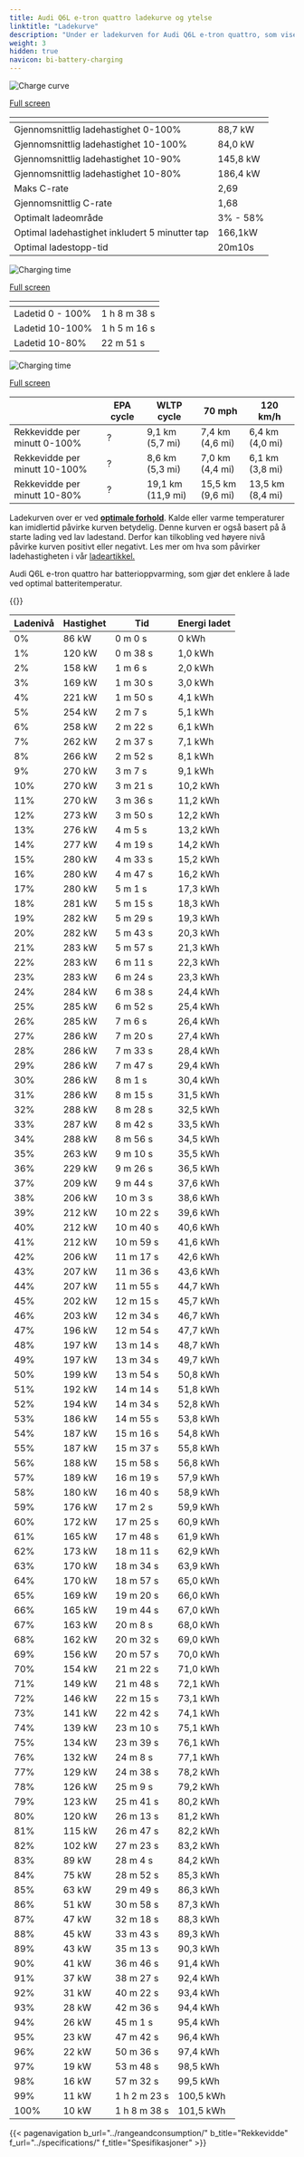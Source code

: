 ```yaml
---
title: Audi Q6L e-tron quattro ladekurve og ytelse
linktitle: "Ladekurve"
description: "Under er ladekurven for Audi Q6L e-tron quattro, som viser ladehastigheten ved ulike batterinivåer. I tillegg gir grafer for rekkevidde og tid omfattende detaljer om ladeytelsen."
weight: 3
hidden: true
navicon: bi-battery-charging
---
```

<!-- markdownlint-disable MD033 -->
<!-- markdownlint-disable MD010 -->
<img src="/images/nb-NO/models/audi/q6_e-tron/q6l_e-tron_quattro/chargingcurve.svg" alt="Charge curve" class="img-fluid">

[Full screen](/images/nb-NO/models/audi/q6_e-tron/q6l_e-tron_quattro/chargingcurve.svg)


<div class="table-responsive">
<table class="table table-striped border">
	<thead>
		<tr>
			<th>
			</th>
			<th>
			</th>
		</tr>
	</thead>
	<tbody>
		<tr>
			<td>
				Gjennomsnittlig ladehastighet 0-100%
			</td>
			<td>
				88,7 kW
			</td>
		</tr>
		<tr>
			<td>
				Gjennomsnittlig ladehastighet 10-100%
			</td>
			<td>
				84,0 kW
			</td>
		</tr>
		<tr>
			<td>
				Gjennomsnittlig ladehastighet 10-90%
			</td>
			<td>
				145,8 kW
			</td>
		</tr>
		<tr>
			<td>
				Gjennomsnittlig ladehastighet 10-80%
			</td>
			<td>
				186,4 kW
			</td>
		</tr>
		<tr>
			<td>
				Maks C-rate
			</td>
			<td>
				2,69
			</td>
		</tr>
		<tr>
			<td>
				Gjennomsnittlig C-rate
			</td>
			<td>
				1,68
			</td>
		</tr>
		<tr>
			<td>
				Optimalt ladeområde
			</td>
			<td>
				3% - 58%
			</td>
		</tr>
		<tr>
			<td>
				Optimal ladehastighet inkludert 5 minutter tap
			</td>
			<td>
				166,1kW
			</td>
		</tr>
		<tr>
			<td>
				Optimal ladestopp-tid
			</td>
			<td>
				20m10s
			</td>
		</tr>
	</tbody>
</table>
</div>
<img src="/images/nb-NO/models/audi/q6_e-tron/q6l_e-tron_quattro/chargingtime.svg" alt="Charging time" class="img-fluid">

[Full screen](/images/nb-NO/models/audi/q6_e-tron/q6l_e-tron_quattro/chargingtime.svg)
<div class="table-responsive">
<table class="table table-striped border">
	<thead>
		<tr>
			<th>
			</th>
			<th>
			</th>
		</tr>
	</thead>
	<tbody>
		<tr>
			<td>
				Ladetid 0 - 100%
			</td>
			<td>
				1 h 8 m 38 s
			</td>
		</tr>
		<tr>
			<td>
				Ladetid 10-100%
			</td>
			<td>
				1 h 5 m 16 s
			</td>
		</tr>
		<tr>
			<td>
				Ladetid 10-80%
			</td>
			<td>
				 22 m 51 s
			</td>
		</tr>
	</tbody>
</table>
</div>
<img src="/images/nb-NO/models/audi/q6_e-tron/q6l_e-tron_quattro/chargerangespeed.svg" alt="Charging time" class="img-fluid">

[Full screen](/images/nb-NO/models/audi/q6_e-tron/q6l_e-tron_quattro/chargerangespeed.svg)
<div class="table-responsive">
<table class="table table-striped border">
	<thead>
		<tr>
			<th>
			</th>
			<th>
				EPA cycle
			</th>
			<th>
				WLTP cycle
			</th>
			<th>
				70 mph
			</th>
			<th>
				120 km/h
			</th>
		</tr>
	</thead>
	<tbody>
		<tr>
			<td>
				Rekkevidde per minutt 0-100%
			</td>
			<td>
				?
			</td>
			<td>
				9,1 km (5,7 mi)
			</td>
			<td>
				7,4 km (4,6 mi)
			</td>
			<td>
				6,4 km (4,0 mi)
			</td>
		</tr>
		<tr>
			<td>
				Rekkevidde per minutt 10-100%
			</td>
			<td>
				?
			</td>
			<td>
				8,6 km (5,3 mi)
			</td>
			<td>
				7,0 km (4,4 mi)
			</td>
			<td>
				6,1 km (3,8 mi)
			</td>
		</tr>
		<tr>
			<td>
				Rekkevidde per minutt 10-80%
			</td>
			<td>
				?
			</td>
			<td>
				19,1 km (11,9 mi)
			</td>
			<td>
				15,5 km (9,6 mi)
			</td>
			<td>
				13,5 km (8,4 mi)
			</td>
		</tr>
	</tbody>
</table>
</div>


Ladekurven over er ved **[optimale forhold](../../../../../technology/battery/charging/#temperature)**. Kalde eller varme temperaturer kan imidlertid påvirke kurven betydelig. Denne kurven er også basert på å starte lading ved lav ladestand. Derfor kan tilkobling ved høyere nivå påvirke kurven positivt eller negativt. Les mer om hva som påvirker ladehastigheten i vår [ladeartikkel.](../../../../../technology/battery/charging/)


Audi Q6L e-tron quattro har batterioppvarming, som gjør det enklere å lade ved optimal batteritemperatur.


{{<evkxdisplayaddarticle />}}
<div class="table-responsive">
<table class="table table-striped border">
	<thead>
		<tr>
			<th>
				Ladenivå
			</th>
			<th>
				Hastighet
			</th>
			<th>
				Tid
			</th>
			<th>
				Energi ladet
			</th>
		</tr>
	</thead>
	<tbody>
		<tr>
			<td>
				0%
			</td>
			<td>
				86 kW
			</td>
			<td>
				 0 m 0 s
			</td>
			<td>
				0 kWh
			</td>
		</tr>
		<tr>
			<td>
				1%
			</td>
			<td>
				120 kW
			</td>
			<td>
				 0 m 38 s
			</td>
			<td>
				1,0 kWh
			</td>
		</tr>
		<tr>
			<td>
				2%
			</td>
			<td>
				158 kW
			</td>
			<td>
				 1 m 6 s
			</td>
			<td>
				2,0 kWh
			</td>
		</tr>
		<tr>
			<td>
				3%
			</td>
			<td>
				169 kW
			</td>
			<td>
				 1 m 30 s
			</td>
			<td>
				3,0 kWh
			</td>
		</tr>
		<tr>
			<td>
				4%
			</td>
			<td>
				221 kW
			</td>
			<td>
				 1 m 50 s
			</td>
			<td>
				4,1 kWh
			</td>
		</tr>
		<tr>
			<td>
				5%
			</td>
			<td>
				254 kW
			</td>
			<td>
				 2 m 7 s
			</td>
			<td>
				5,1 kWh
			</td>
		</tr>
		<tr>
			<td>
				6%
			</td>
			<td>
				258 kW
			</td>
			<td>
				 2 m 22 s
			</td>
			<td>
				6,1 kWh
			</td>
		</tr>
		<tr>
			<td>
				7%
			</td>
			<td>
				262 kW
			</td>
			<td>
				 2 m 37 s
			</td>
			<td>
				7,1 kWh
			</td>
		</tr>
		<tr>
			<td>
				8%
			</td>
			<td>
				266 kW
			</td>
			<td>
				 2 m 52 s
			</td>
			<td>
				8,1 kWh
			</td>
		</tr>
		<tr>
			<td>
				9%
			</td>
			<td>
				270 kW
			</td>
			<td>
				 3 m 7 s
			</td>
			<td>
				9,1 kWh
			</td>
		</tr>
		<tr>
			<td>
				10%
			</td>
			<td>
				270 kW
			</td>
			<td>
				 3 m 21 s
			</td>
			<td>
				10,2 kWh
			</td>
		</tr>
		<tr>
			<td>
				11%
			</td>
			<td>
				270 kW
			</td>
			<td>
				 3 m 36 s
			</td>
			<td>
				11,2 kWh
			</td>
		</tr>
		<tr>
			<td>
				12%
			</td>
			<td>
				273 kW
			</td>
			<td>
				 3 m 50 s
			</td>
			<td>
				12,2 kWh
			</td>
		</tr>
		<tr>
			<td>
				13%
			</td>
			<td>
				276 kW
			</td>
			<td>
				 4 m 5 s
			</td>
			<td>
				13,2 kWh
			</td>
		</tr>
		<tr>
			<td>
				14%
			</td>
			<td>
				277 kW
			</td>
			<td>
				 4 m 19 s
			</td>
			<td>
				14,2 kWh
			</td>
		</tr>
		<tr>
			<td>
				15%
			</td>
			<td>
				280 kW
			</td>
			<td>
				 4 m 33 s
			</td>
			<td>
				15,2 kWh
			</td>
		</tr>
		<tr>
			<td>
				16%
			</td>
			<td>
				280 kW
			</td>
			<td>
				 4 m 47 s
			</td>
			<td>
				16,2 kWh
			</td>
		</tr>
		<tr>
			<td>
				17%
			</td>
			<td>
				280 kW
			</td>
			<td>
				 5 m 1 s
			</td>
			<td>
				17,3 kWh
			</td>
		</tr>
		<tr>
			<td>
				18%
			</td>
			<td>
				281 kW
			</td>
			<td>
				 5 m 15 s
			</td>
			<td>
				18,3 kWh
			</td>
		</tr>
		<tr>
			<td>
				19%
			</td>
			<td>
				282 kW
			</td>
			<td>
				 5 m 29 s
			</td>
			<td>
				19,3 kWh
			</td>
		</tr>
		<tr>
			<td>
				20%
			</td>
			<td>
				282 kW
			</td>
			<td>
				 5 m 43 s
			</td>
			<td>
				20,3 kWh
			</td>
		</tr>
		<tr>
			<td>
				21%
			</td>
			<td>
				283 kW
			</td>
			<td>
				 5 m 57 s
			</td>
			<td>
				21,3 kWh
			</td>
		</tr>
		<tr>
			<td>
				22%
			</td>
			<td>
				283 kW
			</td>
			<td>
				 6 m 11 s
			</td>
			<td>
				22,3 kWh
			</td>
		</tr>
		<tr>
			<td>
				23%
			</td>
			<td>
				283 kW
			</td>
			<td>
				 6 m 24 s
			</td>
			<td>
				23,3 kWh
			</td>
		</tr>
		<tr>
			<td>
				24%
			</td>
			<td>
				284 kW
			</td>
			<td>
				 6 m 38 s
			</td>
			<td>
				24,4 kWh
			</td>
		</tr>
		<tr>
			<td>
				25%
			</td>
			<td>
				285 kW
			</td>
			<td>
				 6 m 52 s
			</td>
			<td>
				25,4 kWh
			</td>
		</tr>
		<tr>
			<td>
				26%
			</td>
			<td>
				285 kW
			</td>
			<td>
				 7 m 6 s
			</td>
			<td>
				26,4 kWh
			</td>
		</tr>
		<tr>
			<td>
				27%
			</td>
			<td>
				286 kW
			</td>
			<td>
				 7 m 20 s
			</td>
			<td>
				27,4 kWh
			</td>
		</tr>
		<tr>
			<td>
				28%
			</td>
			<td>
				286 kW
			</td>
			<td>
				 7 m 33 s
			</td>
			<td>
				28,4 kWh
			</td>
		</tr>
		<tr>
			<td>
				29%
			</td>
			<td>
				286 kW
			</td>
			<td>
				 7 m 47 s
			</td>
			<td>
				29,4 kWh
			</td>
		</tr>
		<tr>
			<td>
				30%
			</td>
			<td>
				286 kW
			</td>
			<td>
				 8 m 1 s
			</td>
			<td>
				30,4 kWh
			</td>
		</tr>
		<tr>
			<td>
				31%
			</td>
			<td>
				286 kW
			</td>
			<td>
				 8 m 15 s
			</td>
			<td>
				31,5 kWh
			</td>
		</tr>
		<tr>
			<td>
				32%
			</td>
			<td>
				288 kW
			</td>
			<td>
				 8 m 28 s
			</td>
			<td>
				32,5 kWh
			</td>
		</tr>
		<tr>
			<td>
				33%
			</td>
			<td>
				287 kW
			</td>
			<td>
				 8 m 42 s
			</td>
			<td>
				33,5 kWh
			</td>
		</tr>
		<tr>
			<td>
				34%
			</td>
			<td>
				288 kW
			</td>
			<td>
				 8 m 56 s
			</td>
			<td>
				34,5 kWh
			</td>
		</tr>
		<tr>
			<td>
				35%
			</td>
			<td>
				263 kW
			</td>
			<td>
				 9 m 10 s
			</td>
			<td>
				35,5 kWh
			</td>
		</tr>
		<tr>
			<td>
				36%
			</td>
			<td>
				229 kW
			</td>
			<td>
				 9 m 26 s
			</td>
			<td>
				36,5 kWh
			</td>
		</tr>
		<tr>
			<td>
				37%
			</td>
			<td>
				209 kW
			</td>
			<td>
				 9 m 44 s
			</td>
			<td>
				37,6 kWh
			</td>
		</tr>
		<tr>
			<td>
				38%
			</td>
			<td>
				206 kW
			</td>
			<td>
				 10 m 3 s
			</td>
			<td>
				38,6 kWh
			</td>
		</tr>
		<tr>
			<td>
				39%
			</td>
			<td>
				212 kW
			</td>
			<td>
				 10 m 22 s
			</td>
			<td>
				39,6 kWh
			</td>
		</tr>
		<tr>
			<td>
				40%
			</td>
			<td>
				212 kW
			</td>
			<td>
				 10 m 40 s
			</td>
			<td>
				40,6 kWh
			</td>
		</tr>
		<tr>
			<td>
				41%
			</td>
			<td>
				212 kW
			</td>
			<td>
				 10 m 59 s
			</td>
			<td>
				41,6 kWh
			</td>
		</tr>
		<tr>
			<td>
				42%
			</td>
			<td>
				206 kW
			</td>
			<td>
				 11 m 17 s
			</td>
			<td>
				42,6 kWh
			</td>
		</tr>
		<tr>
			<td>
				43%
			</td>
			<td>
				207 kW
			</td>
			<td>
				 11 m 36 s
			</td>
			<td>
				43,6 kWh
			</td>
		</tr>
		<tr>
			<td>
				44%
			</td>
			<td>
				207 kW
			</td>
			<td>
				 11 m 55 s
			</td>
			<td>
				44,7 kWh
			</td>
		</tr>
		<tr>
			<td>
				45%
			</td>
			<td>
				202 kW
			</td>
			<td>
				 12 m 15 s
			</td>
			<td>
				45,7 kWh
			</td>
		</tr>
		<tr>
			<td>
				46%
			</td>
			<td>
				203 kW
			</td>
			<td>
				 12 m 34 s
			</td>
			<td>
				46,7 kWh
			</td>
		</tr>
		<tr>
			<td>
				47%
			</td>
			<td>
				196 kW
			</td>
			<td>
				 12 m 54 s
			</td>
			<td>
				47,7 kWh
			</td>
		</tr>
		<tr>
			<td>
				48%
			</td>
			<td>
				197 kW
			</td>
			<td>
				 13 m 14 s
			</td>
			<td>
				48,7 kWh
			</td>
		</tr>
		<tr>
			<td>
				49%
			</td>
			<td>
				197 kW
			</td>
			<td>
				 13 m 34 s
			</td>
			<td>
				49,7 kWh
			</td>
		</tr>
		<tr>
			<td>
				50%
			</td>
			<td>
				199 kW
			</td>
			<td>
				 13 m 54 s
			</td>
			<td>
				50,8 kWh
			</td>
		</tr>
		<tr>
			<td>
				51%
			</td>
			<td>
				192 kW
			</td>
			<td>
				 14 m 14 s
			</td>
			<td>
				51,8 kWh
			</td>
		</tr>
		<tr>
			<td>
				52%
			</td>
			<td>
				194 kW
			</td>
			<td>
				 14 m 34 s
			</td>
			<td>
				52,8 kWh
			</td>
		</tr>
		<tr>
			<td>
				53%
			</td>
			<td>
				186 kW
			</td>
			<td>
				 14 m 55 s
			</td>
			<td>
				53,8 kWh
			</td>
		</tr>
		<tr>
			<td>
				54%
			</td>
			<td>
				187 kW
			</td>
			<td>
				 15 m 16 s
			</td>
			<td>
				54,8 kWh
			</td>
		</tr>
		<tr>
			<td>
				55%
			</td>
			<td>
				187 kW
			</td>
			<td>
				 15 m 37 s
			</td>
			<td>
				55,8 kWh
			</td>
		</tr>
		<tr>
			<td>
				56%
			</td>
			<td>
				188 kW
			</td>
			<td>
				 15 m 58 s
			</td>
			<td>
				56,8 kWh
			</td>
		</tr>
		<tr>
			<td>
				57%
			</td>
			<td>
				189 kW
			</td>
			<td>
				 16 m 19 s
			</td>
			<td>
				57,9 kWh
			</td>
		</tr>
		<tr>
			<td>
				58%
			</td>
			<td>
				180 kW
			</td>
			<td>
				 16 m 40 s
			</td>
			<td>
				58,9 kWh
			</td>
		</tr>
		<tr>
			<td>
				59%
			</td>
			<td>
				176 kW
			</td>
			<td>
				 17 m 2 s
			</td>
			<td>
				59,9 kWh
			</td>
		</tr>
		<tr>
			<td>
				60%
			</td>
			<td>
				172 kW
			</td>
			<td>
				 17 m 25 s
			</td>
			<td>
				60,9 kWh
			</td>
		</tr>
		<tr>
			<td>
				61%
			</td>
			<td>
				165 kW
			</td>
			<td>
				 17 m 48 s
			</td>
			<td>
				61,9 kWh
			</td>
		</tr>
		<tr>
			<td>
				62%
			</td>
			<td>
				173 kW
			</td>
			<td>
				 18 m 11 s
			</td>
			<td>
				62,9 kWh
			</td>
		</tr>
		<tr>
			<td>
				63%
			</td>
			<td>
				170 kW
			</td>
			<td>
				 18 m 34 s
			</td>
			<td>
				63,9 kWh
			</td>
		</tr>
		<tr>
			<td>
				64%
			</td>
			<td>
				170 kW
			</td>
			<td>
				 18 m 57 s
			</td>
			<td>
				65,0 kWh
			</td>
		</tr>
		<tr>
			<td>
				65%
			</td>
			<td>
				169 kW
			</td>
			<td>
				 19 m 20 s
			</td>
			<td>
				66,0 kWh
			</td>
		</tr>
		<tr>
			<td>
				66%
			</td>
			<td>
				165 kW
			</td>
			<td>
				 19 m 44 s
			</td>
			<td>
				67,0 kWh
			</td>
		</tr>
		<tr>
			<td>
				67%
			</td>
			<td>
				163 kW
			</td>
			<td>
				 20 m 8 s
			</td>
			<td>
				68,0 kWh
			</td>
		</tr>
		<tr>
			<td>
				68%
			</td>
			<td>
				162 kW
			</td>
			<td>
				 20 m 32 s
			</td>
			<td>
				69,0 kWh
			</td>
		</tr>
		<tr>
			<td>
				69%
			</td>
			<td>
				156 kW
			</td>
			<td>
				 20 m 57 s
			</td>
			<td>
				70,0 kWh
			</td>
		</tr>
		<tr>
			<td>
				70%
			</td>
			<td>
				154 kW
			</td>
			<td>
				 21 m 22 s
			</td>
			<td>
				71,0 kWh
			</td>
		</tr>
		<tr>
			<td>
				71%
			</td>
			<td>
				149 kW
			</td>
			<td>
				 21 m 48 s
			</td>
			<td>
				72,1 kWh
			</td>
		</tr>
		<tr>
			<td>
				72%
			</td>
			<td>
				146 kW
			</td>
			<td>
				 22 m 15 s
			</td>
			<td>
				73,1 kWh
			</td>
		</tr>
		<tr>
			<td>
				73%
			</td>
			<td>
				141 kW
			</td>
			<td>
				 22 m 42 s
			</td>
			<td>
				74,1 kWh
			</td>
		</tr>
		<tr>
			<td>
				74%
			</td>
			<td>
				139 kW
			</td>
			<td>
				 23 m 10 s
			</td>
			<td>
				75,1 kWh
			</td>
		</tr>
		<tr>
			<td>
				75%
			</td>
			<td>
				134 kW
			</td>
			<td>
				 23 m 39 s
			</td>
			<td>
				76,1 kWh
			</td>
		</tr>
		<tr>
			<td>
				76%
			</td>
			<td>
				132 kW
			</td>
			<td>
				 24 m 8 s
			</td>
			<td>
				77,1 kWh
			</td>
		</tr>
		<tr>
			<td>
				77%
			</td>
			<td>
				129 kW
			</td>
			<td>
				 24 m 38 s
			</td>
			<td>
				78,2 kWh
			</td>
		</tr>
		<tr>
			<td>
				78%
			</td>
			<td>
				126 kW
			</td>
			<td>
				 25 m 9 s
			</td>
			<td>
				79,2 kWh
			</td>
		</tr>
		<tr>
			<td>
				79%
			</td>
			<td>
				123 kW
			</td>
			<td>
				 25 m 41 s
			</td>
			<td>
				80,2 kWh
			</td>
		</tr>
		<tr>
			<td>
				80%
			</td>
			<td>
				120 kW
			</td>
			<td>
				 26 m 13 s
			</td>
			<td>
				81,2 kWh
			</td>
		</tr>
		<tr>
			<td>
				81%
			</td>
			<td>
				115 kW
			</td>
			<td>
				 26 m 47 s
			</td>
			<td>
				82,2 kWh
			</td>
		</tr>
		<tr>
			<td>
				82%
			</td>
			<td>
				102 kW
			</td>
			<td>
				 27 m 23 s
			</td>
			<td>
				83,2 kWh
			</td>
		</tr>
		<tr>
			<td>
				83%
			</td>
			<td>
				89 kW
			</td>
			<td>
				 28 m 4 s
			</td>
			<td>
				84,2 kWh
			</td>
		</tr>
		<tr>
			<td>
				84%
			</td>
			<td>
				75 kW
			</td>
			<td>
				 28 m 52 s
			</td>
			<td>
				85,3 kWh
			</td>
		</tr>
		<tr>
			<td>
				85%
			</td>
			<td>
				63 kW
			</td>
			<td>
				 29 m 49 s
			</td>
			<td>
				86,3 kWh
			</td>
		</tr>
		<tr>
			<td>
				86%
			</td>
			<td>
				51 kW
			</td>
			<td>
				 30 m 58 s
			</td>
			<td>
				87,3 kWh
			</td>
		</tr>
		<tr>
			<td>
				87%
			</td>
			<td>
				47 kW
			</td>
			<td>
				 32 m 18 s
			</td>
			<td>
				88,3 kWh
			</td>
		</tr>
		<tr>
			<td>
				88%
			</td>
			<td>
				45 kW
			</td>
			<td>
				 33 m 43 s
			</td>
			<td>
				89,3 kWh
			</td>
		</tr>
		<tr>
			<td>
				89%
			</td>
			<td>
				43 kW
			</td>
			<td>
				 35 m 13 s
			</td>
			<td>
				90,3 kWh
			</td>
		</tr>
		<tr>
			<td>
				90%
			</td>
			<td>
				41 kW
			</td>
			<td>
				 36 m 46 s
			</td>
			<td>
				91,4 kWh
			</td>
		</tr>
		<tr>
			<td>
				91%
			</td>
			<td>
				37 kW
			</td>
			<td>
				 38 m 27 s
			</td>
			<td>
				92,4 kWh
			</td>
		</tr>
		<tr>
			<td>
				92%
			</td>
			<td>
				31 kW
			</td>
			<td>
				 40 m 22 s
			</td>
			<td>
				93,4 kWh
			</td>
		</tr>
		<tr>
			<td>
				93%
			</td>
			<td>
				28 kW
			</td>
			<td>
				 42 m 36 s
			</td>
			<td>
				94,4 kWh
			</td>
		</tr>
		<tr>
			<td>
				94%
			</td>
			<td>
				26 kW
			</td>
			<td>
				 45 m 1 s
			</td>
			<td>
				95,4 kWh
			</td>
		</tr>
		<tr>
			<td>
				95%
			</td>
			<td>
				23 kW
			</td>
			<td>
				 47 m 42 s
			</td>
			<td>
				96,4 kWh
			</td>
		</tr>
		<tr>
			<td>
				96%
			</td>
			<td>
				22 kW
			</td>
			<td>
				 50 m 36 s
			</td>
			<td>
				97,4 kWh
			</td>
		</tr>
		<tr>
			<td>
				97%
			</td>
			<td>
				19 kW
			</td>
			<td>
				 53 m 48 s
			</td>
			<td>
				98,5 kWh
			</td>
		</tr>
		<tr>
			<td>
				98%
			</td>
			<td>
				16 kW
			</td>
			<td>
				 57 m 32 s
			</td>
			<td>
				99,5 kWh
			</td>
		</tr>
		<tr>
			<td>
				99%
			</td>
			<td>
				11 kW
			</td>
			<td>
				1 h 2 m 23 s
			</td>
			<td>
				100,5 kWh
			</td>
		</tr>
		<tr>
			<td>
				100%
			</td>
			<td>
				10 kW
			</td>
			<td>
				1 h 8 m 38 s
			</td>
			<td>
				101,5 kWh
			</td>
		</tr>
	</tbody>
</table>
</div>


{{< pagenavigation b_url="../rangeandconsumption/" b_title="Rekkevidde" f_url="../specifications/" f_title="Spesifikasjoner" >}}
